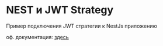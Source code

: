 # NEST и JWT Strategy

Пример подключения JWT стратегии к NestJs приложению   

оф. документация: [здесь](https://docs.nestjs.com/security/authentication)   






